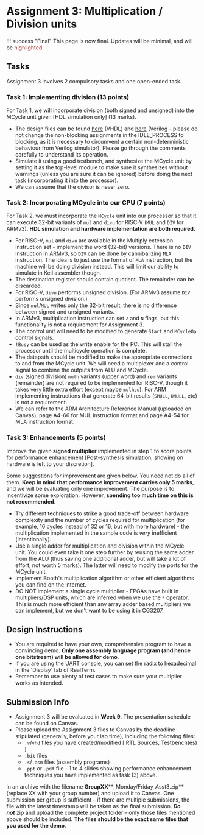 # Assignment 3: Multiplication / Division units

!!! success "Final"
    This page is now final. Updates will be minimal, and will be <span style="color: brown;">highlighted</span>. 

## Tasks
Assignment 3 involves 2 compulsory tasks and one open-ended task.

### Task 1: Implementing division (13 points)

For Task 1, we will incorporate division (both signed and unsigned) into the MCycle unit given \[HDL simulation only\] (13 marks).

* The design files can be found [here](https://github.com/NUS-CG3207/lab-skeletons/tree/main/lab3/vhdl) (VHDL) and [here](https://github.com/NUS-CG3207/lab-skeletons/tree/main/lab3/verilog) (Verilog - please do not change the non-blocking assignments in the IDLE\_PROCESS to blocking, as it is necessary to circumvent a certain non-deterministic behaviour from Verilog simulator). Please go through the comments carefully to understand its operation.
* Simulate it using a good testbench, and synthesize the MCycle unit by setting it as the top-level module to make sure it synthesizes without warnings (unless you are sure it can be ignored) before doing the next task (incorporating it into the processor).
* We can assume that the divisor is never zero.

### Task 2: Incorporating MCycle into our CPU (7 points)

For Task 2, we must incorporate the `MCycle` unit into our processor so that it can execute 32-bit variants of `mul` and `divu` for RISC-V (`MUL` and `DIV` for ARMv3). **HDL simulation and hardware implementation are both required.**

* For RISC-V, `mul` and `divu`  are available in the Multiply extension instruction set - implement the word (32-bit) versions. There is no `DIV` instruction in ARMv3, so `DIV` can be done by cannibalizing `MLA` instruction. The idea is to just use the format of `MLA` instruction, but the machine will be doing division instead. This will limit our ability to simulate in Keil assembler though. 
* The destination register should contain quotient. The remainder can be discarded.
* For RISC-V, `divu` performs unsigned division. (For ARMv3 assume `DIV` performs unsigned division.)
* Since `mul`/`MUL` writes only the 32-bit result, there is no difference between signed and unsigned variants.
* In ARMv3, multiplication instruction can set `Z` and `N` flags, but this functionality is not a requirement for Assignment 3.
* The control unit will need to be modified to generate `Start` and `MCycleOp` control signals.
* `!Busy` can be used as the write enable for the PC. This will stall the processor until the multicycle operation is complete.
* The datapath should be modified to make the appropriate connections to and from the MCycle unit. We will need a multiplexer and a control signal to combine the outputs from ALU and MCycle.
* `div` (signed division) `mulh` variants (upper word) and `rem` variants (remainder) are not required to be implemented for RISC-V, though it takes very little extra effort (except maybe `mulhsu`). For ARM implementing instructions that generate 64-bit results (`SMULL`, `UMULL`, etc) is not a requirement.
* We can refer to the ARM Architecture Reference Manual (uploaded on Canvas), page A4-66 for MUL instruction format and page A4-54 for MLA instruction format. 

### Task 3: Enhancements (5 points)

Improve the given **signed multiplier** implemented in step 1 to score points for performance enhancement \[Post-synthesis simulation; showing on hardware is left to your discretion\].

Some suggestions for improvement are given below. You need not do all of them. **Keep in mind that performance improvement carries only 5 marks**, and we will be evaluating only one improvement. The purpose is to incentivize some exploration. However, **spending too much time on this is not recommended**.

* Try different techniques to strike a good trade-off between hardware complexity and the number of cycles required for multiplication (for example, 16 cycles instead of 32 or 16, but with more hardware) - the multiplication implemented in the sample code is _very_ inefficient (intentionally).
* Use a single adder for multiplication and division within the MCycle unit. You could even take it one step further by reusing the same adder from the ALU (thus saving one additional adder, but will take a lot of effort, not worth 5 marks). The latter will need to modify the ports for the MCycle unit.
* Implement Booth's multiplication algorithm or other efficient algorithms you can find on the internet.
* DO NOT implement a single cycle multiplier - FPGAs have built in multipliers/DSP units, which are inferred when we use the `*` operator. This is much more efficient than any array adder based multipliers we can implement, but we don't want to be using it in CG3207.

## Design Instructions

* You are required to have your own, comprehensive program to have a convincing demo. **Only one assembly language program (and hence one bitstream) will be allowed for demo**.
* If you are using the UART console, you can set the radix to hexadecimal in the 'Display' tab of RealTerm.
* Remember to use plenty of test cases to make sure your multiplier works as intended. 

## Submission Info
* Assignment 3 will be evaluated in **Week 9**. The presentation schedule can be found on Canvas. 
* Please upload the Assignment 3 files to Canvas by the deadline stipulated (generally, before your lab time), including the following files:
    * `.v`/`vhd` files you have created/modified \[ RTL Sources, Testbench(es) \] 
    * `.bit` files 
    * `.s`/`.asm` files (assembly programs)
    * `.ppt` or `.pdf` file - 1 to 4 slides showing performance enhancement techniques you have implemented as task (3) above.

in an archive with the filename **GroupXX****\_Monday/Friday\_Asst3.zip** (replace XX with your group number) and upload it to Canvas. One submission per group is sufficient – if there are multiple submissions, the file with the latest timestamp will be taken as the final submission. **_Do not_** zip and upload the complete project folder – only those files mentioned above should be included. **The files should be the exact same files that you used for the demo**.
